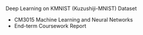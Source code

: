 Deep Learning on KMNIST (Kuzushiji-MNIST) Dataset
- CM3015 Machine Learning and Neural Networks
- End-term Coursework Report
